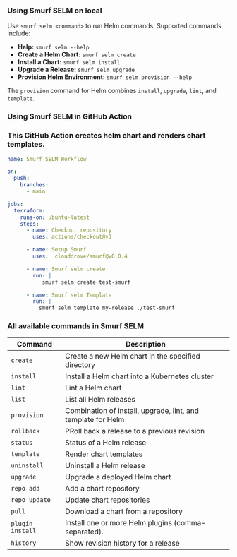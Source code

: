 ### Using Smurf SELM on local
Use `smurf selm <command>` to run Helm commands. Supported commands include:

- **Help:** `smurf selm --help`
- **Create a Helm Chart:** `smurf selm create`
- **Install a Chart:** `smurf selm install`
- **Upgrade a Release:** `smurf selm upgrade`
- **Provision Helm Environment:** `smurf selm provision --help`

The `provision` command for Helm combines `install`, `upgrade`, `lint`, and `template`.

### Using Smurf SELM in GitHub Action
### This GitHub Action creates helm chart and renders chart templates.

```yaml
name: Smurf SELM Workflow

on:
  push:
    branches:
      - main

jobs:
  terraform:
    runs-on: ubuntu-latest
    steps:
      - name: Checkout repository
        uses: actions/checkout@v3

      - name: Setup Smurf
        uses:  clouddrove/smurf@v0.0.4

      - name: Smurf selm create
        run: |
           smurf selm create test-smurf

      - name: Smurf selm Template
        run: |
          smurf selm template my-release ./test-smurf
```

### All available commands in Smurf SELM

| Command   | Description                          |
|-----------|--------------------------------------|
| `create`    | Create a new Helm chart in the specified directory |
| `install` | Install a Helm chart into a Kubernetes cluster         |
| `lint`    | Lint a Helm chart |
| `list`   | List all Helm releases                |
| `provision` | Combination of install, upgrade, lint, and template for Helm |
| `rollback` | PRoll back a release to a previous revision           |
| `status` | Status of a Helm release  |
| `template` |  Render chart templates           |
| `uninstall` | Uninstall a Helm release  |
| `upgrade` | Upgrade a deployed Helm chart  |
| `repo add` | Add a chart repository |
| `repo update` | Update chart repositories |
| `pull` | Download a chart from a repository |
| `plugin install` | Install one or more Helm plugins (comma-separated). |
| `history` | Show revision history for a release |
